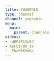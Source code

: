 ```yaml
---
title: YUGOPNIK
type: channel
channel: yugopnik
menu:
  main:
    parent: Channels
videos:
- -WRP2F1Io94
- XsFUiFdO_sY
- _EkaM3K9nNc
---
```


